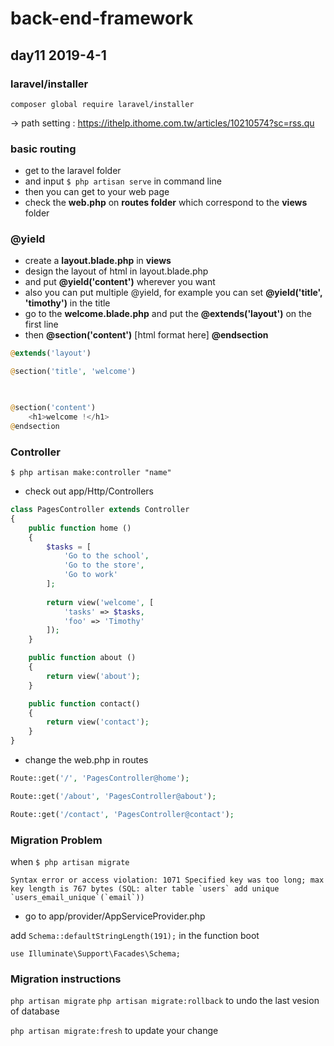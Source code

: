 # back-end-framework

## day11 2019-4-1

### laravel/installer 

    composer global require laravel/installer

-> path setting : https://ithelp.ithome.com.tw/articles/10210574?sc=rss.qu

### basic routing 

- get to the laravel folder 
- and input `$ php artisan serve` in command line
- then you can get to your web page
- check the **web.php** on **routes folder** which  correspond to the **views** folder 

### @yield
- create a **layout.blade.php** in **views** 
- design the layout of html in layout.blade.php
- and put **@yield('content')** wherever you want 
- also you can put multiple @yield, for example you can set **@yield('title', 'timothy')** in the title 
- go to the **welcome.blade.php** and put the **@extends('layout')** on the first line 
- then **@section('content')** [html format here]  **@endsection**

```php
@extends('layout')

@section('title', 'welcome')
    


@section('content')
    <h1>welcome !</h1>
@endsection
```

### Controller 

`$ php artisan make:controller "name"`

- check out app/Http/Controllers

```php
class PagesController extends Controller
{
    public function home ()
    {
        $tasks = [
            'Go to the school',
            'Go to the store',
            'Go to work'
        ];
    
        return view('welcome', [
            'tasks' => $tasks,
            'foo' => 'Timothy'
        ]); 
    }

    public function about ()
    {
        return view('about');
    }

    public function contact()
    {
        return view('contact');
    }
}

```

- change the web.php in routes 

```php
Route::get('/', 'PagesController@home');

Route::get('/about', 'PagesController@about');

Route::get('/contact', 'PagesController@contact');

```


### Migration Problem 

when `$ php artisan migrate `

    Syntax error or access violation: 1071 Specified key was too long; max key length is 767 bytes (SQL: alter table `users` add unique `users_email_unique`(`email`))


- go to app/provider/AppServiceProvider.php

add `Schema::defaultStringLength(191);` in the function boot

`use Illuminate\Support\Facades\Schema;`

### Migration instructions

`php artisan migrate`
`php artisan migrate:rollback` to undo the last vesion of database

`php artisan migrate:fresh` to update your change